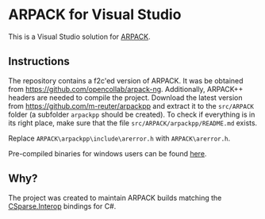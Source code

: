 # ARPACK for Visual Studio

This is a Visual Studio solution for [ARPACK](https://github.com/opencollab/arpack-ng).

## Instructions

The repository contains a f2c'ed version of ARPACK. It was be obtained from https://github.com/opencollab/arpack-ng. Additionally, ARPACK++ headers are needed to compile the project. Download the latest version from https://github.com/m-reuter/arpackpp and extract it to the `src/ARPACK` folder (a subfolder `arpackpp` should be created). To check if everything is in its right place, make sure that the file `src/ARPACK/arpackpp/README.md` exists.

Replace `ARPACK\arpackpp\include\arerror.h` with `ARPACK\arerror.h`.

Pre-compiled binaries for windows users can be found [here](http://wo80.bplaced.net/math/packages.html).

## Why?

The project was created to maintain ARPACK builds matching the [CSparse.Interop](https://github.com/wo80/csparse-interop) bindings for C#.
